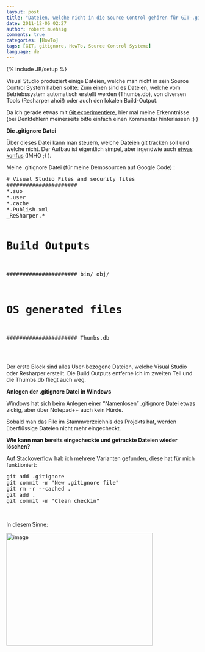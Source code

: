 ```yaml
---
layout: post
title: "Dateien, welche nicht in die Source Control gehören für GIT–.gitignore für bin/obj & co."
date: 2011-12-06 02:27
author: robert.muehsig
comments: true
categories: [HowTo]
tags: [GIT, gitignore, HowTo, Source Control Systeme]
language: de
---
```

{% include JB/setup %}
<p>Visual Studio produziert einige Dateien, welche man nicht in sein Source Control System haben sollte: Zum einen sind es Dateien, welche vom Betriebssystem automatisch erstellt werden (Thumbs.db), von diversen Tools (Resharper ahoi!) oder auch den lokalen Build-Output.</p> <p>Da ich gerade etwas mit <a href="{{BASE_PATH}}/2011/08/05/einstieg-in-git-fr-net-entwickler/">Git experimentiere</a>, hier mal meine Erkenntnisse (bei Denkfehlern meinerseits bitte einfach einen Kommentar hinterlassen :) )</p> <p><strong>Die .gitignore Datei</strong></p> <p>Über dieses Datei kann man steuern, welche Dateien git tracken soll und welche nicht. Der Aufbau ist eigentlich simpel, aber irgendwie auch <a href="http://stackoverflow.com/questions/1470572/gitignore-ignore-any-bin-directory">etwas konfus</a> (IMHO ;) ).</p> <p>Meine .gitignore Datei (für meine Demosourcen auf Google Code) :</p> <div style="padding-bottom: 0px; margin: 0px; padding-left: 0px; padding-right: 0px; display: inline; float: none; padding-top: 0px" id="scid:812469c5-0cb0-4c63-8c15-c81123a09de7:5414a39c-9da4-453a-b56c-98c41a7b44d2" class="wlWriterEditableSmartContent"><pre name="code" class="c#"># Visual Studio Files and security files
######################
*.suo
*.user
*.cache
*.Publish.xml
_ReSharper.*

# Build Outputs
######################
bin/
obj/

# OS generated files #
######################
Thumbs.db</pre></div>
<p>&nbsp;</p>


<p>Der erste Block sind alles User-bezogene Dateien, welche Visual Studio oder Resharper erstellt. Die Build Outputs entferne ich im zweiten Teil und die Thumbs.db fliegt auch weg.</p>
<p><strong>Anlegen der .gitignore Datei in Windows</strong></p>
<p>Windows hat sich beim Anlegen einer “Namenlosen” .gitignore Datei etwas zickig, aber über Notepad++ auch kein Hürde.</p>
<p>Sobald man das File im Stammverzeichnis des Projekts hat, werden überflüssige Dateien nicht mehr eingecheckt.</p>
<p><strong>Wie kann man bereits eingecheckte und getrackte Dateien wieder löschen?</strong></p>
<p>Auf <a href="http://stackoverflow.com/questions/1139762/gitignore-file-not-ignoring">Stackoverflow</a> hab ich mehrere Varianten gefunden, diese hat für mich funktioniert:</p>
<div style="padding-bottom: 0px; margin: 0px; padding-left: 0px; padding-right: 0px; display: inline; float: none; padding-top: 0px" id="scid:812469c5-0cb0-4c63-8c15-c81123a09de7:127c17f4-3582-4af5-b738-986994bf46f0" class="wlWriterEditableSmartContent"><pre name="code" class="c#">git add .gitignore
git commit -m "New .gitignore file"
git rm -r --cached .
git add .
git commit -m "Clean checkin"</pre></div>
<p>&nbsp;</p>
<p>In diesem Sinne:</p>
<p><a href="{{BASE_PATH}}/assets/wp-images/image1422.png"><img style="background-image: none; border-bottom: 0px; border-left: 0px; padding-left: 0px; padding-right: 0px; display: inline; border-top: 0px; border-right: 0px; padding-top: 0px" title="image" border="0" alt="image" src="{{BASE_PATH}}/assets/wp-images/image_thumb600.png" width="383" height="295"></a></p>
